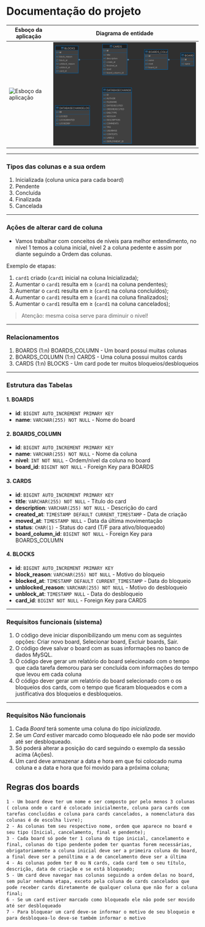 # Documentação do projeto

| Esboço da aplicação                                   | Diagrama de entidade                 |
|-------------------------------------------------------|--------------------------------------|
| ![Esboço da aplicação](./template/desenho.drawio.svg) | ![Diagrama](./template/board_db.png) |

---

### Tipos das colunas e a sua ordem
1. Inicializada (coluna unica para cada board)
2. Pendente
3. Concluída
4. Finalizada
5. Cancelada

---

### Ações de alterar card de coluna
* Vamos trabalhar com conceitos de níveis para melhor entendimento, no nível 1 temos a coluna inicial, nível 2 a coluna pedente e assim por diante seguindo a Ordem das colunas.

Exemplo de etapas:

1. `card1` criado (`card1` inicial na coluna Inicializada);
2. Aumentar o `card1` resulta em ≥ (`card1` na coluna pendentes);
3. Aumentar o `card1` resulta em ≥ (`card1` na coluna concluídos);
4. Aumentar o `card1` resulta em ≥ (`card1` na coluna finalizados);
5. Aumentar o `card1` resulta em ≥ (`card1` na coluna cancelados);

> Atenção: mesma coisa serve para diminuir o nivel!

---

### Relacionamentos
1. BOARDS (1:n) BOARDS_COLUMN - Um board possui muitas colunas
2. BOARDS_COLUMN (1:n) CARDS - Uma coluna possui muitos cards
3. CARDS (1:n) BLOCKS - Um card pode ter muitos bloqueios/desbloqueios

---

### Estrutura das Tabelas

#### 1. BOARDS
- **id**: `BIGINT AUTO_INCREMENT PRIMARY KEY`
- **name**: `VARCHAR(255) NOT NULL` - Nome do board

#### 2. BOARDS_COLUMN
- **id**: `BIGINT AUTO_INCREMENT PRIMARY KEY`
- **name**: `VARCHAR(255) NOT NULL` - Nome da coluna
- **nivel**: `INT NOT NULL` - Ordem/nível da coluna no board
- **board_id**: `BIGINT NOT NULL` - Foreign Key para BOARDS

#### 3. CARDS
- **id**: `BIGINT AUTO_INCREMENT PRIMARY KEY`
- **title**: `VARCHAR(255) NOT NULL` - Título do card
- **description**: `VARCHAR(255) NOT NULL` - Descrição do card
- **created_at**: `TIMESTAMP DEFAULT CURRENT_TIMESTAMP` - Data de criação
- **moved_at**: `TIMESTAMP NULL` - Data da última movimentação
- **status**: `CHAR(1)` - Status do card (T/F para ativo/bloqueado)
- **board_column_id**: `BIGINT NOT NULL` - Foreign Key para BOARDS_COLUMN

#### 4. BLOCKS
- **id**: `BIGINT AUTO_INCREMENT PRIMARY KEY`
- **block_reason**: `VARCHAR(255) NOT NULL` - Motivo do bloqueio
- **blocked_at**: `TIMESTAMP DEFAULT CURRENT_TIMESTAMP` - Data do bloqueio
- **unblocked_reason**: `VARCHAR(255) NOT NULL` - Motivo do desbloqueio
- **unblock_at**: `TIMESTAMP NULL` - Data do desbloqueio
- **card_id**: `BIGINT NOT NULL` - Foreign Key para CARDS

---

### Requisitos funcionais (sistema)
1. O código deve iniciar disponibilizando um menu com as seguintes opções: Criar novo board, Selecionar board, Excluir boards, Sair.
2. O código deve salvar o board com as suas informações no banco de dados MySQL.
3. O código deve gerar um relatório do board selecionado com o tempo que cada tarefa demorou para ser concluída com informações do tempo que levou em cada coluna 
4. O código dever gerar um relatório do board selecionado com o os bloqueios dos cards, com o tempo que ficaram bloqueados e com a justificativa dos bloqueios e desbloqueios.

---

### Requisitos Não funcionais
1. Cada *Board* terá somente uma coluna do tipo *inicializada*.
2. Se um *Card* estiver marcado como bloqueado ele não pode ser movido até ser desbloqueado.
3. Só poderá alterar a posição do card seguindo o exemplo da sessão acima (Ações).
4. Um card deve armazenar a data e hora em que foi colocado numa coluna e a data e hora que foi movido para a próxima coluna;


## Regras dos boards
    1 - Um board deve ter um nome e ser composto por pelo menos 3 colunas ( coluna onde o card é colocado inicialmente, coluna para cards com tarefas concluídas e coluna para cards cancelados, a nomenclatura das colunas é de escolha livre);
    2 - As colunas tem seu respectivo nome, ordem que aparece no board e seu tipo (Inicial, cancelamento, final e pendente);
    3 - Cada board só pode ter 1 coluna do tipo inicial, cancelamento e final, colunas do tipo pendente podem ter quantas forem necessárias, obrigatoriamente a coluna inicial deve ser a primeira coluna do board, a final deve ser a penúltima e a de cancelamento deve ser a última
    4 - As colunas podem ter 0 ou N cards, cada card tem o seu título, descrição, data de criação e se está bloqueado;
    5 - Um card deve navegar nas colunas seguindo a ordem delas no board, sem pular nenhuma etapa, exceto pela coluna de cards cancelados que pode receber cards diretamente de qualquer coluna que não for a coluna final;
    6 - Se um card estiver marcado como bloqueado ele não pode ser movido até ser desbloqueado
    7 - Para bloquear um card deve-se informar o motivo de seu bloqueio e para desbloquea-lo deve-se também informar o motivo